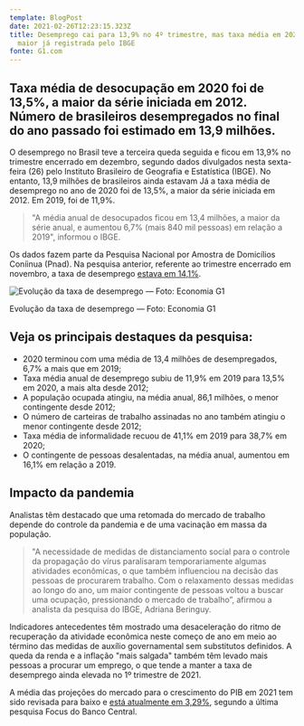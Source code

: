 ```yaml
---
template: BlogPost
date: 2021-02-26T12:23:15.323Z
title: Desemprego cai para 13,9% no 4º trimestre, mas taxa média em 2020 é a
  maior já registrada pelo IBGE
fonte: G1.com
---
```

## Taxa média de desocupação em 2020 foi de 13,5%, a maior da série iniciada em 2012. Número de brasileiros desempregados no final do ano passado foi estimado em 13,9 milhões.

O desemprego no Brasil teve a terceira queda seguida e ficou em 13,9% no trimestre encerrado em dezembro, segundo dados divulgados nesta sexta-feira (26) pelo Instituto Brasileiro de Geografia e Estatística (IBGE). No entanto, 13,9 milhões de brasileiros ainda estavam Já a taxa média de desemprego no ano de 2020 foi de 13,5%, a maior da série iniciada em 2012. Em 2019, foi de 11,9%.



> "A média anual de desocupados ficou em 13,4 milhões, a maior da série anual, e aumentou 6,7% (mais 840 mil pessoas) em relação a 2019", informou o IBGE.



Os dados fazem parte da Pesquisa Nacional por Amostra de Domicílios Coníinua (Pnad). Na pesquisa anterior, referente ao trimestre encerrado em novembro, a taxa de desemprego [estava em 14,1%](https://g1.globo.com/economia/noticia/2021/01/28/desemprego-tem-segunda-queda-seguida-e-fica-em-141percent-no-trimestre-terminado-em-novembro-aponta-ibge.ghtml).

![Evolução da taxa de desemprego — Foto: Economia G1](https://s2.glbimg.com/YzqgMUu2xKnTMUqUh87NtCfMAT4=/0x0:1340x880/1008x0/smart/filters:strip_icc()/i.s3.glbimg.com/v1/AUTH_59edd422c0c84a879bd37670ae4f538a/internal_photos/bs/2021/F/R/2Op0xjRASvWmBksurWwg/tslpf-evolu-o-da-taxa-de-desemprego-1-.png)

Evolução da taxa de desemprego — Foto: Economia G1



## Veja os principais destaques da pesquisa:

* 2020 terminou com uma média de 13,4 milhões de desempregados, 6,7% a mais que em 2019;
* Taxa média anual de desemprego subiu de 11,9% em 2019 para 13,5% em 2020, a mais alta desde 2012;
* A população ocupada atingiu, na média anual, 86,1 milhões, o menor contingente desde 2012;
* O número de carteiras de trabalho assinadas no ano também atingiu o menor contingente desde 2012;
* Taxa média de informalidade recuou de 41,1% em 2019 para 38,7% em 2020;
* O contingente de pessoas desalentadas, na média anual, aumentou em 16,1% em relação a 2019.





## Impacto da pandemia



Analistas têm destacado que uma retomada do mercado de trabalho depende do controle da pandemia e de uma vacinação em massa da população.



> "A necessidade de medidas de distanciamento social para o controle da propagação do vírus paralisaram temporariamente algumas atividades econômicas, o que também influenciou na decisão das pessoas de procurarem trabalho. Com o relaxamento dessas medidas ao longo do ano, um maior contingente de pessoas voltou a buscar uma ocupação, pressionando o mercado de trabalho”, afirmou a analista da pesquisa do IBGE, Adriana Beringuy.



Indicadores antecedentes têm mostrado uma desaceleração do ritmo de recuperação da atividade econômica neste começo de ano em meio ao término das medidas de auxílio governamental sem substitutos definidos. A queda da renda e a inflação "mais salgada" também têm levado mais pessoas a procurar um emprego, o que tende a manter a taxa de desemprego ainda elevada no 1º trimestre de 2021.

A média das projeções do mercado para o crescimento do PIB em 2021 tem sido revisada para baixo e [está atualmente em 3,29%](https://g1.globo.com/economia/noticia/2021/02/22/analistas-do-mercado-elevam-estimativa-de-inflacao-em-2020-para-382percent-acima-da-meta-central.ghtml), segundo a última pesquisa Focus do Banco Central.